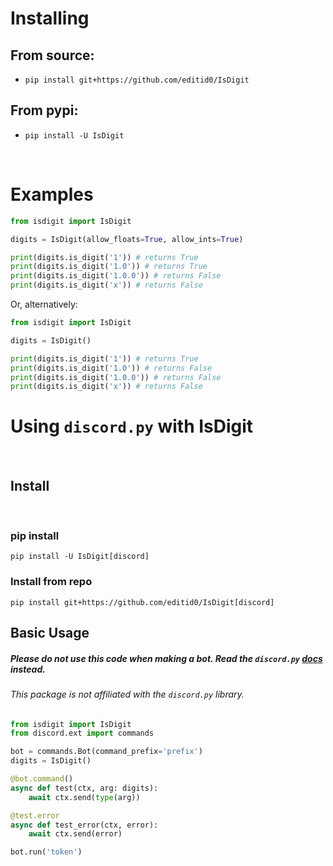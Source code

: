 # Installing

## From source:
- `pip install git+https://github.com/editid0/IsDigit`

## From pypi:
- `pip install -U IsDigit`

<br />

# Examples
```python
from isdigit import IsDigit

digits = IsDigit(allow_floats=True, allow_ints=True)

print(digits.is_digit('1')) # returns True
print(digits.is_digit('1.0')) # returns True
print(digits.is_digit('1.0.0')) # returns False
print(digits.is_digit('x')) # returns False
```
Or, alternatively:
```python
from isdigit import IsDigit

digits = IsDigit()

print(digits.is_digit('1')) # returns True
print(digits.is_digit('1.0')) # returns False
print(digits.is_digit('1.0.0')) # returns False
print(digits.is_digit('x')) # returns False
```

# Using `discord.py` with IsDigit

<br />

## Install
<br />

### pip install
```
pip install -U IsDigit[discord]
```

### Install from repo
```
pip install git+https://github.com/editid0/IsDigit[discord]
```


## Basic Usage
##### Please do not use this code when making a bot. Read the `discord.py` [docs](http://discordpy.readthedocs.io/) instead.
###### This package is not affiliated with the `discord.py` library.
```python
from isdigit import IsDigit
from discord.ext import commands

bot = commands.Bot(command_prefix='prefix')
digits = IsDigit()

@bot.command()
async def test(ctx, arg: digits):
    await ctx.send(type(arg))

@test.error
async def test_error(ctx, error):
    await ctx.send(error)

bot.run('token')
```